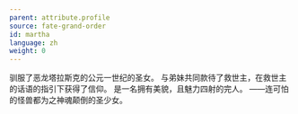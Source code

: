 ```yaml
---
parent: attribute.profile
source: fate-grand-order
id: martha
language: zh
weight: 0
---
```


驯服了恶龙塔拉斯克的公元一世纪的圣女。
与弟妹共同款待了救世主，在救世主的话语的指引下获得了信仰。
是一名拥有美貌，且魅力四射的完人。
——连可怕的怪兽都为之神魂颠倒的圣少女。
